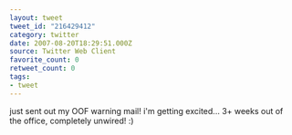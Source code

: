 ```yaml
---
layout: tweet
tweet_id: "216429412"
category: twitter
date: 2007-08-20T18:29:51.000Z
source: Twitter Web Client
favorite_count: 0
retweet_count: 0
tags:
- tweet
---
```


just sent out my OOF warning mail!  i'm getting excited... 3+ weeks out of the office, completely unwired!  :)
